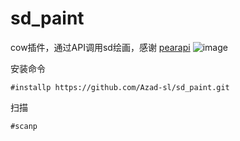 # sd_paint
cow插件，通过API调用sd绘画，感谢 [pearapi](https://api.pearktrue.cn/info?id=214)
![image](https://github.com/Azad-sl/sd_paint/assets/85327306/6b9af387-c8c0-4b3b-a351-96b228f4b86b)


安装命令
```shell
#installp https://github.com/Azad-sl/sd_paint.git
```
扫描
```shell
#scanp
```
